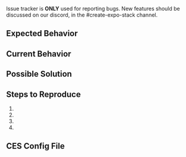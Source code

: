 Issue tracker is **ONLY** used for reporting bugs. New features should be discussed on our discord, in the #create-expo-stack channel.

<!--- Provide a general summary of the issue in the Title above. -->

## Expected Behavior

<!--- Tell us what should happen. -->

## Current Behavior

<!--- Tell us what happens instead of the expected behavior. -->

## Possible Solution

<!--- Not obligatory, but suggest a fix/reason for the bug. -->

## Steps to Reproduce

<!--- Provide a link to a live example, or an unambiguous set of steps to -->
<!--- reproduce this bug. Include code to reproduce, if relevant. -->

1.
2.
3.
4.

## CES Config File

<!--- If you generated a project, copy and paste the contents of your -->
<!--- cesconfig.jsonc file, located in the root of your project. -->

